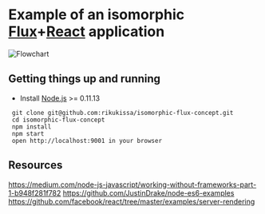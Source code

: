 # Example of an isomorphic [Flux](https://facebook.github.io/flux/)+[React](http://facebook.github.io/react/) application

![Flowchart](https://raw.githubusercontent.com/rikukissa/isomorphic-flux-concept/master/meta/websocket-flow.png)

## Getting things up and running
- Install [Node.js](http://nodejs.org) >= 0.11.13

```
 git clone git@github.com:rikukissa/isomorphic-flux-concept.git
 cd isomorphic-flux-concept
 npm install
 npm start
 open http://localhost:9001 in your browser
````

## Resources
https://medium.com/node-js-javascript/working-without-frameworks-part-1-b948f281f782
https://github.com/JustinDrake/node-es6-examples
https://github.com/facebook/react/tree/master/examples/server-rendering
